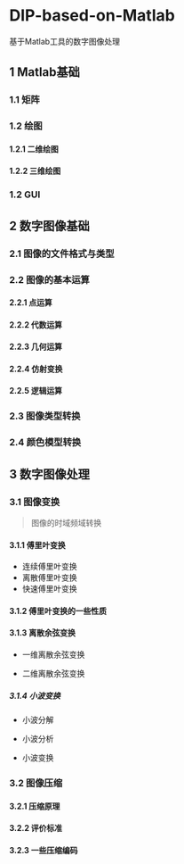 # DIP-based-on-Matlab
基于Matlab工具的数字图像处理

## 1 Matlab基础
### 1.1 矩阵

### 1.2 绘图
#### 1.2.1 二维绘图

#### 1.2.2 三维绘图

### 1.2 GUI

## 2 数字图像基础
### 2.1 图像的文件格式与类型

### 2.2 图像的基本运算
#### 2.2.1 点运算

#### 2.2.2 代数运算

#### 2.2.3 几何运算

#### 2.2.4 仿射变换

#### 2.2.5 逻辑运算

### 2.3 图像类型转换

### 2.4 颜色模型转换


## 3 数字图像处理

### 3.1 图像变换
> 图像的时域频域转换

#### 3.1.1 傅里叶变换
- 连续傅里叶变换
- 离散傅里叶变换
- 快速傅里叶变换

#### 3.1.2 傅里叶变换的一些性质

#### 3.1.3 离散余弦变换
- 一维离散余弦变换

- 二维离散余弦变换

##### 3.1.4 小波变换
- 小波分解

- 小波分析

- 小波变换

### 3.2 图像压缩
#### 3.2.1 压缩原理

#### 3.2.2 评价标准

#### 3.2.3 一些压缩编码
